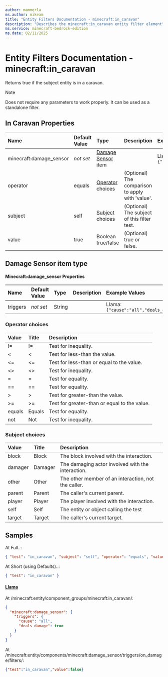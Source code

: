```yaml
---
author: mammerla
ms.author: mikeam
title: "Entity Filters Documentation - minecraft:in_caravan"
description: "Describes the minecraft:in_caravan entity filter element"
ms.service: minecraft-bedrock-edition
ms.date: 02/11/2025 
---
```


# Entity Filters Documentation - minecraft:in_caravan

Returns true if the subject entity is in a caravan.

> [!Note]
> Does not require any parameters to work properly. It can be used as a standalone filter.


## In Caravan Properties

|Name       |Default Value |Type |Description |Example Values |
|:----------|:-------------|:----|:-----------|:------------- |
| minecraft:damage_sensor | *not set* | [Damage Sensor](#damage-sensor-item-type) item |  | Llama: `{"triggers":{"cause":"all","deals_damage":true}}` | 
| operator | equals | [Operator](#operator-choices) choices | (Optional) The comparison to apply with 'value'. |  | 
| subject | self | [Subject](#subject-choices) choices | (Optional) The subject of this filter test. |  | 
| value | true | Boolean true/false | (Optional) true or false. |  | 

## Damage Sensor item type

#### Minecraft:damage_sensor Properties

|Name       |Default Value |Type |Description |Example Values |
|:----------|:-------------|:----|:-----------|:------------- |
| triggers | *not set* | String |  | Llama: `{"cause":"all","deals_damage":true}` | 

### Operator choices

|Value       |Title |Description |
|:-----------|:-----|:-----------|
| != | != | Test for inequality.|
| < | < | Test for less-than the value.|
| <= | <= | Test for less-than or equal to the value.|
| <> | <> | Test for inequality.|
| = | = | Test for equality.|
| == | == | Test for equality.|
| > | > | Test for greater-than the value.|
| >= | >= | Test for greater-than or equal to the value.|
| equals | Equals | Test for equality.|
| not | Not | Test for inequality.|

### Subject choices

|Value       |Title |Description |
|:-----------|:-----|:-----------|
| block | Block | The block involved with the interaction.|
| damager | Damager | The damaging actor involved with the interaction.|
| other | Other | The other member of an interaction, not the caller.|
| parent | Parent | The caller's current parent.|
| player | Player | The player involved with the interaction.|
| self | Self | The entity or object calling the test|
| target | Target | The caller's current target.|

## Samples

At Full..: 

```json
{ "test": "in_caravan", "subject": "self", "operator": "equals", "value": "true" }
```

At Short (using Defaults)..: 

```json
{ "test": "in_caravan" }
```

#### [Llama](https://github.com/Mojang/bedrock-samples/tree/preview/behavior_pack/entities/llama.json)

At /minecraft:entity/component_groups/minecraft:in_caravan/: 

```json
{
  "minecraft:damage_sensor": {
    "triggers": {
      "cause": "all",
      "deals_damage": true
    }
  }
}
```

At /minecraft:entity/components/minecraft:damage_sensor/triggers/on_damage/filters/: 

```json
{"test":"in_caravan","value":false}
```
